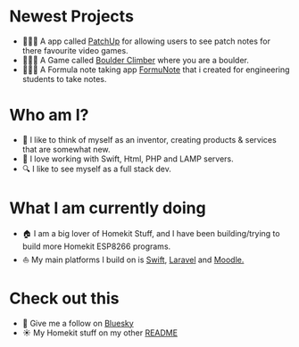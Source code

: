 # Newest Projects

- 👨🏻‍💻 A app called [PatchUp](https://apps.apple.com/app/apple-store/id6705129992?pt=127084921&ct=GitHub&mt=8) for allowing users to see patch notes for there favourite video games.
- 👨🏻‍💻 A Game called [Boulder Climber](https://apps.apple.com/app/apple-store/id6741115915?pt=127084921&ct=GitHub&mt=8) where you are a boulder.
- 👨🏻‍💻 A Formula note taking app [FormuNote](https://apps.apple.com/app/apple-store/id6742996433?pt=127084921&ct=Github&mt=8) that i created for engineering students to take notes.

# Who am I?

- 👋 I like to think of myself as an inventor, creating products & services that are somewhat new.
- 🍏 I love working with Swift, Html, PHP and LAMP servers.
- 🔍 I like to see myself as a full stack dev.

# What I am currently doing

- 🏠 I am a big lover of Homekit Stuff, and I have been building/trying to build more Homekit ESP8266 programs.
- ⛵️ My main platforms I build on is [Swift](https://www.swift.org), [Laravel](https://laravel.com) and [Moodle.](https://moodle.org)

# Check out this
- 🤠 Give me a follow on [Bluesky](https://bsky.app/profile/willreefrost.bsky.social)
- ☀️ My Homekit stuff on my other [README](https://github.com/Frostist/Will-s-Homekit-Stuff)
